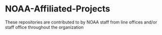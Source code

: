 # NOAA-Affiliated-Projects
These repositories are contributed to by NOAA staff from line offices and/or staff office throughout the organization
